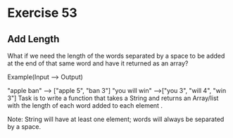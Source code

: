 # Exercise 53

## Add Length

What if we need the length of the words separated by a space to be added at the end of that same word and have it returned as an array?

Example(Input --> Output)

"apple ban" --> ["apple 5", "ban 3"]
"you will win" -->["you 3", "will 4", "win 3"]
Task is to write a function that takes a String and returns an Array/list with the length of each word added to each element .

Note: String will have at least one element; words will always be separated by a space.
